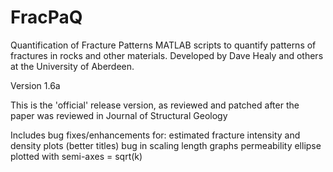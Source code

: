 # FracPaQ
Quantification of Fracture Patterns
MATLAB scripts to quantify patterns of fractures in rocks and other materials. 
Developed by Dave Healy and others at the University of Aberdeen.

Version 1.6a 

This is the 'official' release version, as reviewed and patched after the paper was reviewed in Journal of Structural Geology

Includes bug fixes/enhancements for:
estimated fracture intensity and density plots (better titles)
bug in scaling length graphs 
permeability ellipse plotted with semi-axes = sqrt(k)
